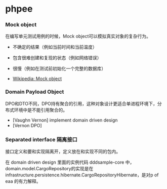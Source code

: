 # phpee

### Mock object

在编写单元测试用例的时候，Mock object可以模拟真实对象的复杂行为。

- 不确定的结果（例如当前时间和当前温度）
- 包含很难创建和复现的状态（例如网络错误）
- 很慢（例如在测试前初始化一个完整的数据库）

- [Wikipedia: Mock object](https://en.wikipedia.org/wiki/Mock_object)

### Domain Payload Object

DPO和DTO不同，DPO持有聚合的引用，这种对象设计更适合单进程环境下，分布式环境中是不能引用聚合的。

- [Vaughn Vernon] implement domain driven design
- [Vernon DPO]

### Separated interface 隔离接口

接口定义和要和实现隔离开，定义放在和实现不同的包内。

在 domain driven design 里面的实例代码 dddsample-core 中，domain.model.CargoRepository的实现是在infrastructure.persistence.hibernate.CargoRepositoryHibernate，是对p of eaa 的有力解释。
